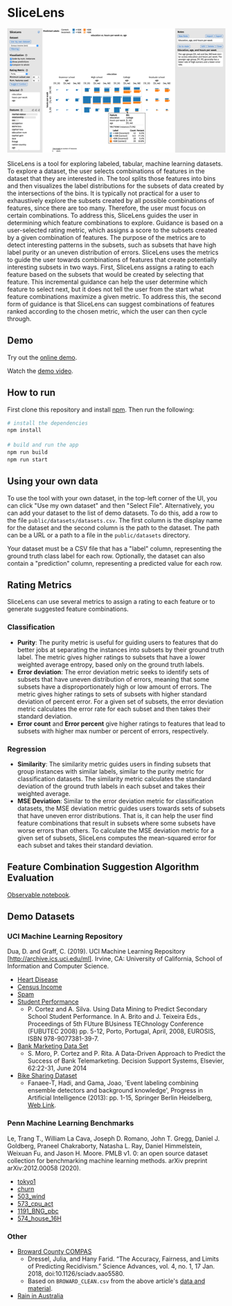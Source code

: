 # SliceLens

![Screenshot](screenshot.png?raw=true)

SliceLens is a tool for exploring labeled, tabular, machine learning datasets. To explore a dataset, the user selects combinations of features in the dataset that they are interested in. The tool splits those features into bins and then visualizes the label distributions for the subsets of data created by the intersections of the bins. It is typically not practical for a user to exhaustively explore the subsets created by all possible combinations of features, since there are too many. Therefore, the user must focus on certain combinations. To address this, SliceLens guides the user in determining which feature combinations to explore. Guidance is based on a user-selected rating metric, which assigns a score to the subsets created by a given combination of features. The purpose of the metrics are to detect interesting patterns in the subsets, such as subsets that have high label purity or an uneven distribution of errors. SliceLens uses the metrics to guide the user towards combinations of features that create potentially interesting subsets in two ways. First, SliceLens assigns a rating to each feature based on the subsets that would be created by selecting that feature. This incremental guidance can help the user determine which feature to select next, but it does not tell the user from the start what feature combinations maximize a given metric. To address this, the second form of guidance is that SliceLens can suggest combinations of features ranked according to the chosen metric, which the user can then cycle through.

## Demo

Try out the [online demo](https://slicelens.vercel.app/).

Watch the [demo video](https://vimeo.com/694639883).

## How to run

First clone this repository and install [npm](https://www.npmjs.com/get-npm). Then run the following:

```bash
# install the dependencies
npm install

# build and run the app
npm run build
npm run start
```

## Using your own data

To use the tool with your own dataset, in the top-left corner of the UI, you can click "Use my own dataset" and then "Select File". Alternatively, you can add your dataset to the list of demo datasets. To do this, add a row to the file `public/datasets/datasets.csv`. The first column is the display name for the dataset and the second column is the path to the dataset. The path can be a URL or a path to a file in the `public/datasets` directory.

Your dataset must be a CSV file that has a "label" column, representing the ground truth class label for each row. Optionally, the dataset can also contain a "prediction" column, representing a predicted value for each row.

## Rating Metrics

SliceLens can use several metrics to assign a rating to each feature or to generate suggested feature combinations.

### Classification

* **Purity**: The purity metric is useful for guiding users to features that do better jobs at separating the instances into subsets by their ground truth label. The metric gives higher ratings to subsets that have a lower weighted average entropy, based only on the ground truth labels.
* **Error deviation**: The error deviation metric seeks to identify sets of subsets that have uneven distribution of errors, meaning that some subsets have a disproportionately high or low amount of errors. The metric gives higher ratings to sets of subsets with higher standard deviation of percent error. For a given set of subsets, the error deviation metric calculates the error rate for each subset and then takes their standard deviation.
* **Error count** and **Error percent** give higher ratings to features that lead to subsets with higher max number or percent of errors, respectively.

### Regression

* **Similarity**: The similarity metric guides users in finding subsets that group instances with similar labels, similar to the purity metric for classification datasets. The similarity metric calculates the standard deviation of the ground truth labels in each subset and takes their weighted average.
* **MSE Deviation**: Similar to the error deviation metric for classification datasets, the MSE deviation metric guides users towards sets of subsets that have uneven error distributions. That is, it can help the user find feature combinations that result in subsets where some subsets have worse errors than others. To calculate the MSE deviation metric for a given set of subsets, SliceLens computes the mean-squared error for each subset and takes their standard deviation.

## Feature Combination Suggestion Algorithm Evaluation

[Observable notebook](https://observablehq.com/d/81aa53d223663a72).

## Demo Datasets

### UCI Machine Learning Repository

Dua, D. and Graff, C. (2019). UCI Machine Learning Repository [http://archive.ics.uci.edu/ml]. Irvine, CA: University of California, School of Information and Computer Science.

* [Heart Disease](http://archive.ics.uci.edu/ml/datasets/Heart+Disease)
* [Census Income](http://archive.ics.uci.edu/ml/datasets/Census+Income)
* [Spam](https://archive.ics.uci.edu/ml/datasets/spambase)
* [Student Performance](https://archive.ics.uci.edu/ml/datasets/Student+Performance)
  * P. Cortez and A. Silva. Using Data Mining to Predict Secondary School Student Performance. In A. Brito and J. Teixeira Eds., Proceedings of 5th FUture BUsiness TEChnology Conference (FUBUTEC 2008) pp. 5-12, Porto, Portugal, April, 2008, EUROSIS, ISBN 978-9077381-39-7.
* [Bank Marketing Data Set](https://archive.ics.uci.edu/ml/datasets/Bank+Marketing)
  * S. Moro, P. Cortez and P. Rita. A Data-Driven Approach to Predict the Success of Bank Telemarketing. Decision Support Systems, Elsevier, 62:22-31, June 2014
* [Bike Sharing Dataset](https://archive.ics.uci.edu/ml/datasets/bike+sharing+dataset)
  * Fanaee-T, Hadi, and Gama, Joao, 'Event labeling combining ensemble detectors and background knowledge', Progress in Artificial Intelligence (2013): pp. 1-15, Springer Berlin Heidelberg, [Web Link](https://link.springer.com/article/10.1007/s13748-013-0040-3).

### Penn Machine Learning Benchmarks

Le, Trang T., William La Cava, Joseph D. Romano, John T. Gregg, Daniel J. Goldberg, Praneel Chakraborty, Natasha L. Ray, Daniel Himmelstein, Weixuan Fu, and Jason H. Moore. PMLB v1. 0: an open source dataset collection for benchmarking machine learning methods. arXiv preprint arXiv:2012.00058 (2020).

* [tokyo1](https://epistasislab.github.io/pmlb/profile/tokyo1.html)
* [churn](https://epistasislab.github.io/pmlb/profile/churn.html)
* [503_wind](https://epistasislab.github.io/pmlb/profile/503_wind.html)
* [573_cpu_act](https://epistasislab.github.io/pmlb/profile/573_cpu_act.html)
* [1191_BNG_pbc](https://epistasislab.github.io/pmlb/profile/1191_BNG_pbc.html)
* [574_house_16H](https://epistasislab.github.io/pmlb/profile/574_house_16H.html)

### Other

* [Broward County COMPAS](https://doi.org/10.1126/sciadv.aao5580)
  * Dressel, Julia, and Hany Farid. “The Accuracy, Fairness, and Limits of Predicting Recidivism.” Science Advances, vol. 4, no. 1, 17 Jan. 2018, doi:10.1126/sciadv.aao5580.
  * Based on `BROWARD_CLEAN.csv` from the above article's [data and material](https://farid.berkeley.edu/downloads/publications/scienceadvances17/).
* [Rain in Australia](https://www.kaggle.com/jsphyg/weather-dataset-rattle-package)
